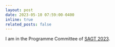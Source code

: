 ```yaml
---
layout: post
date: 2023-05-10 07:59:00-0400
inline: true
related_posts: false
---
```


I am in the Programme Committee of <a href="https://www.royalholloway.ac.uk/research-and-teaching/departments-and-schools/computer-science/sagt-2023">SAGT 2023</a>.
